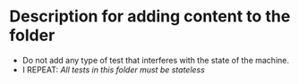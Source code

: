 # Description for adding content to the folder

- Do not add any type of test that interferes with the state of the machine.
- I REPEAT: *All tests in this folder must be stateless*

